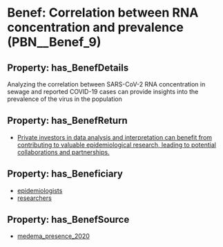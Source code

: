 # Benef: __Correlation between RNA concentration and prevalence__ (PBN__Benef_9)

## Property: has_BenefDetails

Analyzing the correlation between SARS-CoV-2 RNA concentration in sewage and reported COVID-19 cases can provide insights into the prevalence of the virus in the population

## Property: has_BenefReturn

* [Private investors in data analysis and interpretation can benefit from contributing to valuable epidemiological research, leading to potential collaborations and partnerships.](../BenefReturn/PBN__BenefReturn_9)

## Property: has_Beneficiary

* [epidemiologists](../Stakeholder/PBN__Stakeholder_6)
* [researchers](../Stakeholder/PBN__Stakeholder_2)

## Property: has_BenefSource

* [medema_presence_2020](../Article/PBN__Article_1)

